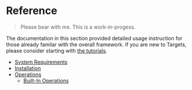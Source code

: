 # Reference

> Please bear with me. This is a work-in-progess.

The documentation in this section provided detailed usage instruction for those already familar with the overall framework. If you are new to Targets, please consider starting with [the tutorials](../learn/README.md).

* [System Requirements](System_Requirements.md)
* [Installation](Installation.md)
* [Operations](operations/README.md)
    * [Built-In Operations](operations/Built_In_Operations.md)

